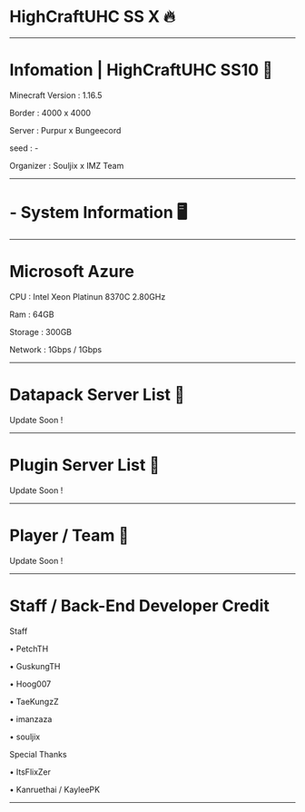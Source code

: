                                                                                                                                        
# HighCraftUHC SS X 🔥
________________________________________________________________________________
# Infomation | HighCraftUHC SS10 📡

Minecraft Version : 1.16.5

Border :  4000 x 4000

Server : Purpur x Bungeecord

seed : -

Organizer : Souljix x IMZ Team 
________________________________________________________________________________
# - System Information 🖥️
________________________________________________________________________________
# Microsoft Azure

CPU : Intel Xeon Platinun 8370C 2.80GHz

Ram : 64GB

Storage : 300GB

Network : 1Gbps / 1Gbps

________________________________________________________________________________
# Datapack Server List 📃

Update Soon !
________________________________________________________________________________
# Plugin Server List 📃

Update Soon !
________________________________________________________________________________
# Player / Team 📃

Update Soon !
________________________________________________________________________________

# Staff / Back-End Developer Credit

Staff

 • PetchTH

 • GuskungTH

 • Hoog007

 • TaeKungzZ

 • imanzaza

 • souljix

Special Thanks

 • ItsFlixZer

 • Kanruethai / KayleePK

________________________________________________________________________________
